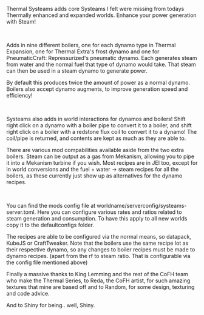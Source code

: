Thermal Systeams adds core Systeams I felt were missing from todays Thermally enhanced and expanded worlds. Enhance your power generation with Steam!

 

Adds in nine different boilers, one for each dynamo type in Thermal Expansion, one for Thermal Extra's frost dynamo and one for PneumaticCraft: Repressurized's pneumatic dynamo. Each generates steam from water and the normal fuel that type of dynamo would take. That steam can then be used in a steam dynamo to generate power.

By default this produces twice the amount of power as a normal dynamo. Boilers also accept dynamo augments, to improve generation speed and efficiency!

 

Systeams also adds in world interactions for dynamos and boilers! Shift right click on a dynamo with a boiler pipe to convert it to a boiler, and shift right click on a boiler with a redstone flux coil to convert it to a dynamo! The coil/pipe is returned, and contents are kept as much as they are able to.

There are various mod compabilities available aside from the two extra boilers. Steam can be output as a gas from Mekanism, allowing you to pipe it into a Mekanism turbine if you wish. Most recipes are in JEI too, except for in world conversions and the fuel + water -> steam recipes for all the boilers, as these currently just show up as alternatives for the dynamo recipes.

 

You can find the mods config file at worldname/serverconfig/systeams-server.toml. Here you can configure various rates and ratios related to steam generation and consumption. To have this apply to all new worlds copy it to the defaultconfigs folder.

The recipes are able to be configured via the normal means, so datapack, KubeJS or CraftTweaker. Note that the boilers use the same recipe lot as their respective dynamo, so any changes to boiler recipes must be made to dynamo recipes. (apart from the rf to steam ratio. That is configurable via the config file mentioned above)


Finally a massive thanks to King Lemming and the rest of the CoFH team who make the Thermal Series, to Reda, the CoFH artist, for such amazing textures that mine are based off and to Random, for some design, texturing and code advice.

And to Shiny for being.. well, Shiny.
